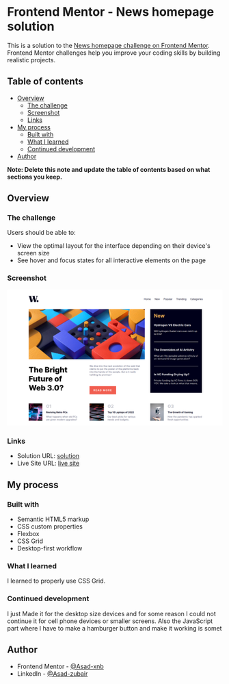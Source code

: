 # Frontend Mentor - News homepage solution

This is a solution to the [News homepage challenge on Frontend Mentor](https://www.frontendmentor.io/challenges/news-homepage-H6SWTa1MFl). Frontend Mentor challenges help you improve your coding skills by building realistic projects.

## Table of contents

- [Overview](#overview)
  - [The challenge](#the-challenge)
  - [Screenshot](#screenshot)
  - [Links](#links)
- [My process](#my-process)
  - [Built with](#built-with)
  - [What I learned](#what-i-learned)
  - [Continued development](#continued-development)
- [Author](#author)

**Note: Delete this note and update the table of contents based on what sections you keep.**

## Overview

### The challenge

Users should be able to:

- View the optimal layout for the interface depending on their device's screen size
- See hover and focus states for all interactive elements on the page

### Screenshot

![](assets/images/screenshot.png)

### Links

- Solution URL: [solution](https://github.com/Asad-xnb/news_homepage)
- Live Site URL: [live site](https://asad-xnb.github.io/news_homepage/)

## My process

### Built with

- Semantic HTML5 markup
- CSS custom properties
- Flexbox
- CSS Grid
- Desktop-first workflow

### What I learned

I learned to properly use CSS Grid.

### Continued development

I just Made it for the desktop size devices and for some reason I could not continue it for cell phone devices or smaller screens.
Also the JavaScript part where I have to make a hamburger button and make it working is somet

## Author

- Frontend Mentor - [@Asad-xnb](https://www.frontendmentor.io/profile/Asad-xnb)
- LinkedIn - [@Asad-zubair](https://www.linkedin.com/in/asad-xnb/)
